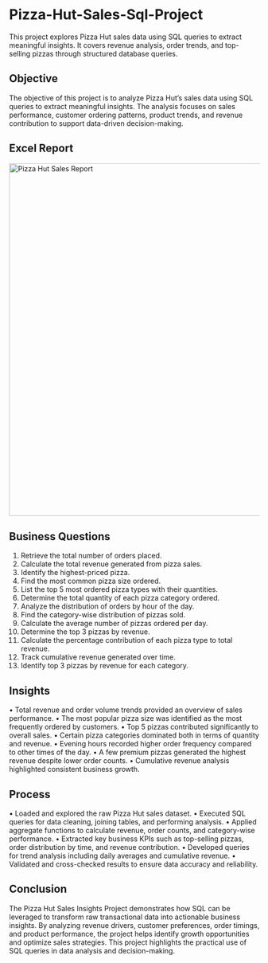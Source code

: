 # Pizza-Hut-Sales-Sql-Project
This project explores Pizza Hut sales data using SQL queries to extract meaningful insights. It covers revenue analysis, order trends, and top-selling pizzas through structured database queries.

## Objective
The objective of this project is to analyze Pizza Hut’s sales data using SQL queries to extract meaningful insights. The analysis focuses on sales performance, customer ordering patterns, product trends, and revenue contribution to support data-driven decision-making.

## Excel Report
<img width="1270" height="708" alt="Pizza Hut Sales Report" src="https://github.com/user-attachments/assets/4e2fc298-2fb3-4999-b710-62da7311d7ea"/>


## Business Questions
1. Retrieve the total number of orders placed.
2. Calculate the total revenue generated from pizza sales.
3. Identify the highest-priced pizza.
4. Find the most common pizza size ordered.
5. List the top 5 most ordered pizza types with their quantities.
6. Determine the total quantity of each pizza category ordered.
7. Analyze the distribution of orders by hour of the day.
8. Find the category-wise distribution of pizzas sold.
9. Calculate the average number of pizzas ordered per day.
10. Determine the top 3 pizzas by revenue.
11. Calculate the percentage contribution of each pizza type to total revenue.
12. Track cumulative revenue generated over time.
13. Identify top 3 pizzas by revenue for each category.
    

## Insights
• Total revenue and order volume trends provided an overview of sales performance.
• The most popular pizza size was identified as the most frequently ordered by customers.
• Top 5 pizzas contributed significantly to overall sales.
• Certain pizza categories dominated both in terms of quantity and revenue.
• Evening hours recorded higher order frequency compared to other times of the day.
• A few premium pizzas generated the highest revenue despite lower order counts.
• Cumulative revenue analysis highlighted consistent business growth.

## Process
• Loaded and explored the raw Pizza Hut sales dataset.
• Executed SQL queries for data cleaning, joining tables, and performing analysis.
• Applied aggregate functions to calculate revenue, order counts, and category-wise performance.
• Extracted key business KPIs such as top-selling pizzas, order distribution by time, and revenue contribution.
• Developed queries for trend analysis including daily averages and cumulative revenue.
• Validated and cross-checked results to ensure data accuracy and reliability.

## Conclusion
The Pizza Hut Sales Insights Project demonstrates how SQL can be leveraged to transform raw transactional data into actionable business insights. By analyzing revenue drivers, customer preferences, order timings, and product performance, the project helps identify growth opportunities and optimize sales strategies. This project highlights the practical use of SQL queries in data analysis and decision-making.


